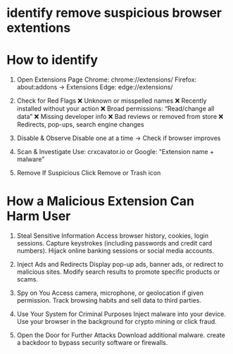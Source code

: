 # identify remove suspicious browser extentions
# How to identify
1. Open Extensions Page
Chrome: chrome://extensions/
Firefox: about:addons → Extensions
Edge: edge://extensions/

2. Check for Red Flags
❌ Unknown or misspelled names
❌ Recently installed without your action
❌ Broad permissions: “Read/change all data”
❌ Missing developer info
❌ Bad reviews or removed from store
❌ Redirects, pop-ups, search engine changes

3. Disable & Observe
Disable one at a time → Check if browser improves

4. Scan & Investigate
Use: crxcavator.io or Google:
"Extension name + malware"

5. Remove If Suspicious
Click Remove or Trash icon

# How a Malicious Extension Can Harm User

1. Steal Sensitive Information
Access browser history, cookies, login sessions.
Capture keystrokes (including passwords and credit card numbers).
Hijack online banking sessions or social media accounts.

2. Inject Ads and Redirects
Display pop-up ads, banner ads, or redirect to malicious sites.
Modify search results to promote specific products or scams.

3. Spy on You
Access camera, microphone, or geolocation if given permission.
Track browsing habits and sell data to third parties.

4. Use Your System for Criminal Purposes
Inject malware into your device.
Use your browser in the background for crypto mining or click fraud.

5. Open the Door for Further Attacks
Download additional malware.
create a backdoor to bypass security software or firewalls.
